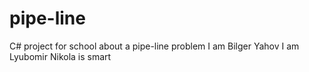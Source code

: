# pipe-line
C# project for school about a pipe-line problem 
I am Bilger Yahov
I am Lyubomir
Nikola is smart


